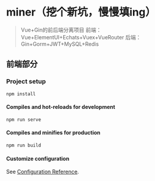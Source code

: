 # miner（挖个新坑，慢慢填ing）
> Vue+Gin的前后端分离项目
前端：Vue+ElementUI+Echats+Vuex+VueRouter
后端：Gin+Gorm+JWT+MySQL+Redis

## 前端部分
### Project setup
```
npm install
```

#### Compiles and hot-reloads for development
```
npm run serve
```

#### Compiles and minifies for production
```
npm run build
```

#### Customize configuration
See [Configuration Reference](https://cli.vuejs.org/config/).
